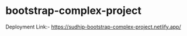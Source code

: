 # bootstrap-complex-project











Deployment Link:-
https://sudhip-bootstrap-complex-project.netlify.app/
